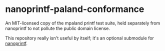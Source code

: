 # nanoprintf-paland-conformance
An MIT-licensed copy of the mpaland printf test suite, held separately from nanoprintf to not pollute the public domain license.

This repository really isn't useful by itself; it's an optional submodule for [nanoprintf](https://github.com/charlesnicholson/nanoprintf).

